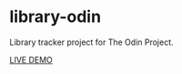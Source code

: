 # library-odin
Library tracker project for The Odin Project.

[LIVE DEMO](https://clabx.github.io/library-odin/)
